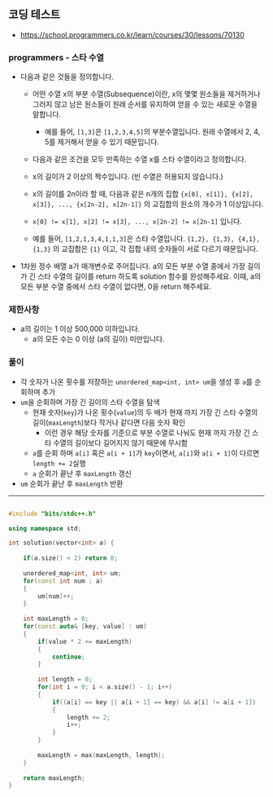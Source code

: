 ## 코딩 테스트
- https://school.programmers.co.kr/learn/courses/30/lessons/70130

### programmers - 스타 수열

- 다음과 같은 것들을 정의합니다.

  - 어떤 수열 x의 부분 수열(Subsequence)이란, x의 몇몇 원소들을 제거하거나 그러지 않고 남은 원소들이 원래 순서를 유지하여 얻을 수 있는 새로운 수열을 말합니다.

    - 예를 들어, `[1,3]`은 `[1,2,3,4,5]`의 부분수열입니다. 원래 수열에서 2, 4, 5를 제거해서 얻을 수 있기 때문입니다.

  - 다음과 같은 조건을 모두 만족하는 수열 x를 스타 수열이라고 정의합니다.

  - x의 길이가 2 이상의 짝수입니다. (빈 수열은 허용되지 않습니다.)
  - x의 길이를 2n이라 할 때, 다음과 같은 n개의 집합 `{x[0], x[1]}, {x[2], x[3]}, ..., {x[2n-2], x[2n-1]}` 의 교집합의 원소의 개수가 1 이상입니다.
  - `x[0] != x[1], x[2] != x[3], ..., x[2n-2] != x[2n-1]` 입니다.
  - 예를 들어, `[1,2,1,3,4,1,1,3]`은 스타 수열입니다. `{1,2}, {1,3}, {4,1}, {1,3}` 의 교집합은 `{1}` 이고, 각 집합 내의 숫자들이 서로 다르기 때문입니다.

- 1차원 정수 배열 a가 매개변수로 주어집니다. a의 모든 부분 수열 중에서 가장 길이가 긴 스타 수열의 길이를 return 하도록 solution 함수를 완성해주세요. 이때, a의 모든 부분 수열 중에서 스타 수열이 없다면, 0을 return 해주세요.

### 제한사항
- a의 길이는 1 이상 500,000 이하입니다.
  - a의 모든 수는 0 이상 (a의 길이) 미만입니다.

### 풀이
- 각 숫자가 나온 횟수를 저장하는 `unordered_map<int, int> um`을 생성 후 `a`를 순회하며 추가
- `um`을 순회하며 가장 긴 길이의 스타 수열을 탐색
  - 현재 숫자(`key`)가 나온 횟수(`value`)의 두 배가 현재 까지 가장 긴 스타 수열의 길이(`maxLength`)보다 작거나 같다면 다음 숫자 확인
    - 이런 경우 해당 숫자를 기준으로 부분 수열로 나눠도 현재 까지 가장 긴 스타 수열의 길이보다 길어지지 않기 때문에 무시함
  - `a`를 순회 하며 `a[i]` 혹은 `a[i + 1]`가 `key`이면서, `a[i]`와 `a[i + 1]`이 다르면 `length += 2`실행
  - `a` 순회가 끝난 후 `maxLength` 갱신
- `um` 순회가 끝난 후 `maxLength` 반환

---

```c++

#include "bits/stdc++.h"

using namespace std;

int solution(vector<int> a) {
    
    if(a.size() < 2) return 0;
    
    unordered_map<int, int> um;
    for(const int num : a)
    {
        um[num]++;
    }
    
    int maxLength = 0;
    for(const auto& [key, value] : um)
    {
        if(value * 2 <= maxLength)
        {
            continue;
        }
        
        int length = 0;
        for(int i = 0; i < a.size() - 1; i++)
        {
            if((a[i] == key || a[i + 1] == key) && a[i] != a[i + 1])
            {
                length += 2;
                i++;
            }
        }
        
        maxLength = max(maxLength, length);
    }
    
    return maxLength;
}

```
